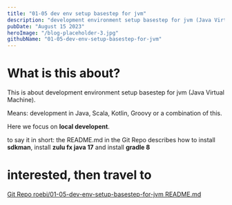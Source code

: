 ```yaml
---
title: "01-05 dev env setup basestep for jvm"
description: "development environment setup basestep for jvm (Java Virtual Machine)"
pubDate: "August 15 2023"
heroImage: "/blog-placeholder-3.jpg"
githubName: "01-05-dev-env-setup-basestep-for-jvm"
---
```


# What is this about?

This is about development environment setup basestep for jvm (Java Virtual Machine).

Means: development in Java, Scala, Kotlin, Groovy or a combination of this.

Here we focus on **local developent**.

to say it in short: the README.md in the Git Repo describes how to install **sdkman**, install **zulu fx java 17** and install **gradle 8**

# interested, then travel to

[Git Repo roebi/01-05-dev-env-setup-basestep-for-jvm README.md](https://github.com/roebi/01-05-dev-env-setup-basestep-for-jvm/blob/main/README.md)
